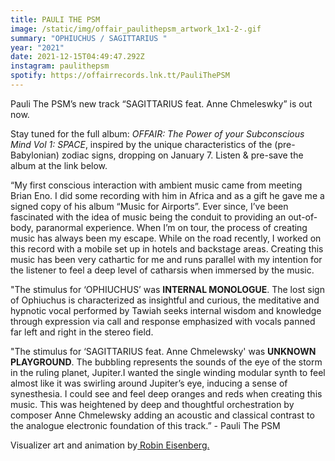 ```yaml
---
title: PAULI THE PSM
image: /static/img/offair_paulithepsm_artwork_1x1-2-.gif
summary: "OPHIUCHUS / SAGITTARIUS "
year: "2021"
date: 2021-12-15T04:49:47.292Z
instagram: paulithepsm
spotify: https://offairrecords.lnk.tt/PauliThePSM
---
```

Pauli The PSM’s new track “SAGITTARIUS feat. Anne Chmeleswky”  is out now. 

Stay tuned for the full album: *OFFAIR: The Power of your Subconscious Mind Vol 1: SPACE*, inspired by the unique characteristics of the (pre-Babylonian) zodiac signs, dropping on January 7. Listen & pre-save the album at the link below.

“My first conscious interaction with ambient music came from meeting Brian Eno. I did some recording with him in Africa and as a gift he gave me a signed copy of his album “Music for Airports”. Ever since, I’ve been fascinated with the idea of music being the conduit to providing an out-of-body, paranormal experience. When I’m on tour, the process of creating music has always been my escape. While on the road recently, I worked on this record with a mobile set up in hotels and backstage areas. Creating this music has been very cathartic for me and runs parallel with my intention for the listener to feel a deep level of catharsis when immersed by the music.

"The stimulus for ‘OPHIUCHUS’ was **INTERNAL MONOLOGUE**. The lost sign of Ophiuchus is characterized as insightful and curious, the meditative and hypnotic vocal performed by Tawiah seeks internal wisdom and knowledge through expression via call and response emphasized with vocals panned far left and right in the stereo field.

"The stimulus for ‘SAGITTARIUS feat. Anne Chmelewsky' was **UNKNOWN PLAYGROUND**. The bubbling represents the sounds of the eye of the storm in the ruling planet, Jupiter.I wanted the single winding modular synth to feel almost like it was swirling around Jupiter’s eye, inducing a sense of synesthesia. I could see and feel deep oranges and reds when creating this music. This was heightened by deep and thoughtful orchestration by composer Anne Chmelewsky adding an acoustic and classical contrast to the analogue electronic foundation of this track.” - Pauli The PSM 

Visualizer art and animation by[ Robin Eisenberg.](https://www.instagram.com/robineisenberg/)